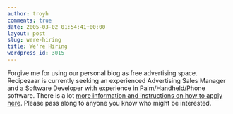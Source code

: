 ```yaml
---
author: troyh
comments: true
date: 2005-03-02 01:54:41+00:00
layout: post
slug: were-hiring
title: We're Hiring
wordpress_id: 3015
---
```


Forgive me for using our personal blog as free advertising space.  Recipezaar is currently seeking an experienced Advertising Sales Manager and a Software Developer with experience in Palm/Handheld/Phone software.  There is a lot [more information and instructions on how to apply here](http://www.recipezaar.com/about/jobs.php).  Please pass along to anyone you know who might be interested.
